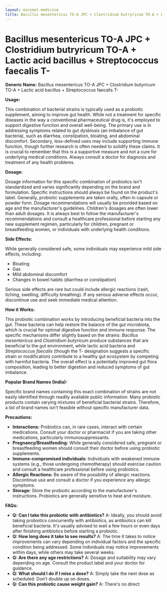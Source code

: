 ```yaml
---
layout: minimal-medicine
title: Bacillus mesentericus TO-A JPC + Clostridium butryricum TO-A + Lactic acid bacillus + Streptococcus faecalis T-
---
```


# Bacillus mesentericus TO-A JPC + Clostridium butryricum TO-A + Lactic acid bacillus + Streptococcus faecalis T-

**Generic Name:** Bacillus mesentericus TO-A JPC + Clostridium butyricum TO-A + Lactic acid bacillus + Streptococcus faecalis T-


**Usage:**

This combination of bacterial strains is typically used as a probiotic supplement, aiming to improve gut health.  While not a treatment for specific diseases in the way a conventional pharmaceutical drug is, it's employed to support digestive function and overall well-being.  The primary use is in addressing symptoms related to gut dysbiosis (an imbalance of gut bacteria), such as diarrhea, constipation, bloating, and abdominal discomfort.  Secondary, less-defined uses may include supporting immune function, though further research is often needed to solidify these claims.  It is crucial to remember that this is a supportive measure and not a cure for underlying medical conditions.  Always consult a doctor for diagnosis and treatment of any health problems.


**Dosage:**

Dosage information for this specific combination of probiotics isn't standardized and varies significantly depending on the brand and formulation.  Specific instructions should always be found on the product's label.  Generally, probiotic supplements are taken orally, often in capsule or powder form.  Dosage recommendations will usually be provided based on age and the manufacturer's guidelines.  Children's dosages are often lower than adult dosages.  It is always best to follow the manufacturer's recommendations and consult a healthcare professional before starting any new supplement regimen, particularly for children, pregnant or breastfeeding women, or individuals with underlying health conditions.



**Side Effects:**

While generally considered safe, some individuals may experience mild side effects, including:

*   Bloating
*   Gas
*   Mild abdominal discomfort
*   Changes in bowel habits (diarrhea or constipation)

Serious side effects are rare but could include allergic reactions (rash, itching, swelling, difficulty breathing).  If any serious adverse effects occur, discontinue use and seek immediate medical attention.


**How it Works:**

This probiotic combination works by introducing beneficial bacteria into the gut. These bacteria can help restore the balance of the gut microbiota, which is crucial for optimal digestive function and immune response.  The specific mechanisms differ slightly based on the strains: *Bacillus mesentericus* and *Clostridium butyricum* produce substances that are beneficial to the gut environment, while lactic acid bacteria and *Streptococcus faecalis* (though the T- designation suggests a specific strain or modification) contribute to a healthy gut ecosystem by competing with harmful bacteria. The overall effect is a potentially improved gut flora composition, leading to better digestion and reduced symptoms of gut imbalance.



**Popular Brand Names (India):**

Specific brand names containing this exact combination of strains are not easily identified through readily available public information.  Many probiotic products contain varying mixtures of beneficial bacterial strains.  Therefore, a list of brand names isn't feasible without specific manufacturer data.


**Precautions:**

*   **Interactions:**  Probiotics can, in rare cases, interact with certain medications. Consult your doctor or pharmacist if you are taking other medications, particularly immunosuppressants.
*   **Pregnancy/Breastfeeding:** While generally considered safe, pregnant or breastfeeding women should consult their doctor before using probiotic supplements.
*   **Immune-compromised individuals:** Individuals with weakened immune systems (e.g., those undergoing chemotherapy) should exercise caution and consult a healthcare professional before using probiotics.
*   **Allergic Reactions:** Be aware of the possibility of allergic reactions. Discontinue use and consult a doctor if you experience any allergic symptoms.
*   **Storage:** Store the probiotic according to the manufacturer's instructions.  Probiotics are generally sensitive to heat and moisture.

**FAQs:**

*   **Q: Can I take this probiotic with antibiotics?** A: Ideally, you should avoid taking probiotics concurrently with antibiotics, as antibiotics can kill beneficial bacteria.  It's usually advised to wait a few hours or even days after finishing antibiotics before starting a probiotic.
*   **Q: How long does it take to see results?** A: The time it takes to notice improvements can vary depending on individual factors and the specific condition being addressed.  Some individuals may notice improvements within days, while others may take several weeks.
*   **Q: Are there any age restrictions?** A:  Dosage and suitability may vary depending on age.  Consult the product label and your doctor for guidance.
*   **Q: What should I do if I miss a dose?** A:  Simply take the next dose as scheduled.  Don’t double up on doses.
*   **Q: Can this probiotic cause weight gain?** A:  There's no direct